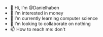 - 👋 Hi, I’m @Danielhaben
- 👀 I’m interested in money
- 🌱 I’m currently learning computer science
- 💞️ I’m looking to collaborate on nothing
- 📫 How to reach me: don't

<!---
Danielhaben/Danielhaben is a ✨ special ✨ repository because its `README.md` (this file) appears on your GitHub profile.
You can click the Preview link to take a look at your changes.
--->
